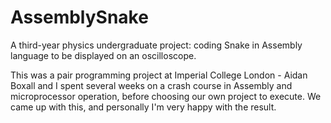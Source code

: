 # AssemblySnake
A third-year physics undergraduate project: coding Snake in Assembly language to be displayed on an oscilloscope.

This was a pair programming project at Imperial College London - Aidan Boxall and I spent several weeks on a crash course in Assembly and microprocessor operation, before choosing our own project to execute. We came up with this, and personally I'm very happy with the result.
